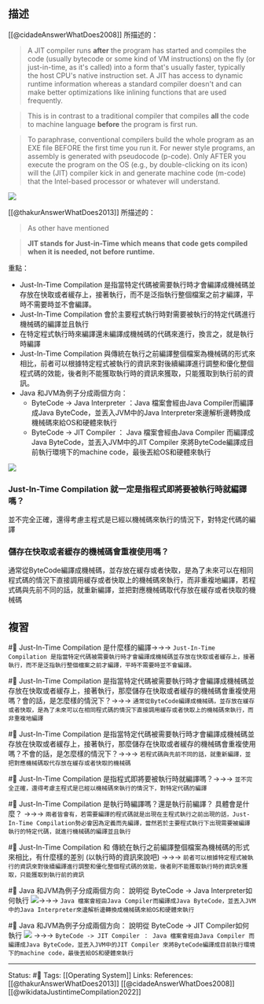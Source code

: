 
## 描述
[[@cidadeAnswerWhatDoes2008]] 所描述的：
> A JIT compiler runs **after** the program has started and compiles the code (usually bytecode or some kind of VM instructions) on the fly (or just-in-time, as it's called) into a form that's usually faster, typically the host CPU's native instruction set. A JIT has access to dynamic runtime information whereas a standard compiler doesn't and can make better optimizations like inlining functions that are used frequently.

> This is in contrast to a traditional compiler that compiles **all** the code to machine language **before** the program is first run.

> To paraphrase, conventional compilers build the whole program as an EXE file BEFORE the first time you run it. For newer style programs, an assembly is generated with pseudocode (p-code). Only AFTER you execute the program on the OS (e.g., by double-clicking on its icon) will the (JIT) compiler kick in and generate machine code (m-code) that the Intel-based processor or whatever will understand.


![](https://pic2.zhimg.com/80/fc2d6adee7cfd35cd691b0a419dcd1a2_720w.jpg?source=1940ef5c)

[[@thakurAnswerWhatDoes2013]] 所描述的：
> As other have mentioned

> **JIT stands for Just-in-Time which means that code gets compiled when it is needed, not before runtime.**


重點：
- Just-In-Time Compilation 是指當特定代碼被需要執行時才會編譯成機械碼並存放在快取或者緩存上，接著執行，而不是泛指執行整個檔案之前才編譯，平時不需要時並不會編譯。
- Just-In-Time Compilation 會於主要程式執行時對需要被執行的特定代碼進行機械碼的編譯並且執行
- 在特定程式執行時來編譯還未編譯成機械碼的代碼來進行，換言之，就是執行時編譯
- Just-In-Time Compilation 與傳統在執行之前編譯整個檔案為機械碼的形式來相比，前者可以根據特定程式被執行的資訊來對後續編譯進行調整和優化整個程式碼的效能，後者則不能獲取執行時的資訊來獲取，只能獲取到執行前的資訊。
- Java 和JVM為例子分成兩個方向：
	-  ByteCode -> Java Interpreter ：Java 檔案會經由Java Compiler而編譯成Java ByteCode，並丟入JVM中的Java Interpreter來邊解析邊轉換成機械碼來給OS和硬體來執行
	-  ByteCode -> JIT Compiler ： Java 檔案會經由Java Compiler 而編譯成Java ByteCode，並丟入JVM中的JIT Compiler 來將ByteCode編譯成目前執行環境下的machine code，最後丟給OS和硬體來執行

![](https://pic2.zhimg.com/80/fc2d6adee7cfd35cd691b0a419dcd1a2_720w.jpg?source=1940ef5c)
### Just-In-Time Compilation  就一定是指程式即將要被執行時就編譯嗎？
並不完全正確，還得考慮主程式是已經以機械碼來執行的情況下，對特定代碼的編譯


### 儲存在快取或者緩存的機械碼會重複使用嗎？
通常從ByteCode編譯成機械碼，並存放在緩存或者快取，是為了未來可以在相同程式碼的情況下直接調用緩存或者快取上的機械碼來執行，而非重複地編譯，若程式碼與先前不同的話，就重新編譯，並把對應機械碼取代存放在緩存或者快取的機械碼

## 複習
#🧠 Just-In-Time Compilation  是什麼樣的編譯->->-> `Just-In-Time Compilation 是指當特定代碼被需要執行時才會編譯成機械碼並存放在快取或者緩存上，接著執行，而不是泛指執行整個檔案之前才編譯，平時不需要時並不會編譯。`
<!--SR:!2022-11-04,73,250-->

#🧠 Just-In-Time Compilation 是指當特定代碼被需要執行時才會編譯成機械碼並存放在快取或者緩存上，接著執行，那麼儲存在快取或者緩存的機械碼會重複使用嗎？會的話，是怎麼樣的情況下？->->-> `通常從ByteCode編譯成機械碼，並存放在緩存或者快取，是為了未來可以在相同程式碼的情況下直接調用緩存或者快取上的機械碼來執行，而非重複地編譯`
<!--SR:!2022-11-05,74,250-->

#🧠 Just-In-Time Compilation 是指當特定代碼被需要執行時才會編譯成機械碼並存放在快取或者緩存上，接著執行，那麼儲存在快取或者緩存的機械碼會重複使用嗎？不會的話，是怎麼樣的情況下？->->-> `若程式碼與先前不同的話，就重新編譯，並把對應機械碼取代存放在緩存或者快取的機械碼`
<!--SR:!2022-10-04,53,250-->

#🧠 Just-In-Time Compilation  是指程式即將要被執行時就編譯嗎？->->-> `並不完全正確，還得考慮主程式是已經以機械碼來執行的情況下，對特定代碼的編譯`
<!--SR:!2022-09-25,38,210-->


#🧠 Just-In-Time Compilation 是執行時編譯嗎？還是執行前編譯？ 具體會是什麼？ ->->-> `兩者皆會有，若需要編譯的程式碼就是出現在主程式執行之前出現的話，Just-In-Time Compilation勢必會因為定義而先編譯，當然若於主要程式執行下出現需要被編譯執行的特定代碼，就進行機械碼的編譯並且執行`
<!--SR:!2022-12-26,101,249-->


#🧠 Just-In-Time Compilation 和 傳統在執行之前編譯整個檔案為機械碼的形式來相比，有什麼樣的差別 (以執行時的資訊來說吧)  ->->-> `前者可以根據特定程式被執行的資訊來對後續編譯進行調整和優化整個程式碼的效能，後者則不能獲取執行時的資訊來獲取，只能獲取到執行前的資訊`
<!--SR:!2022-11-02,72,250-->

#🧠 Java 和JVM為例子分成兩個方向： 說明從  ByteCode -> Java Interpreter如何執行 ![](https://pic2.zhimg.com/80/fc2d6adee7cfd35cd691b0a419dcd1a2_720w.jpg?source=1940ef5c)->->-> `Java 檔案會經由Java Compiler而編譯成Java ByteCode，並丟入JVM中的Java Interpreter來邊解析邊轉換成機械碼來給OS和硬體來執行`
<!--SR:!2022-11-02,72,250-->

#🧠 Java 和JVM為例子分成兩個方向： 說明從 ByteCode -> JIT Compiler如何執行 ![](https://pic2.zhimg.com/80/fc2d6adee7cfd35cd691b0a419dcd1a2_720w.jpg?source=1940ef5c) ->->-> `ByteCode -> JIT Compiler ： Java 檔案會經由Java Compiler 而編譯成Java ByteCode，並丟入JVM中的JIT Compiler 來將ByteCode編譯成目前執行環境下的machine code，最後丟給OS和硬體來執行`
<!--SR:!2022-10-29,69,250-->

---
Status: #🌱 
Tags:
[[Operating System]]
Links:
References:
[[@thakurAnswerWhatDoes2013]]
[[@cidadeAnswerWhatDoes2008]]
[[@wikidataJustintimeCompilation2022]]
